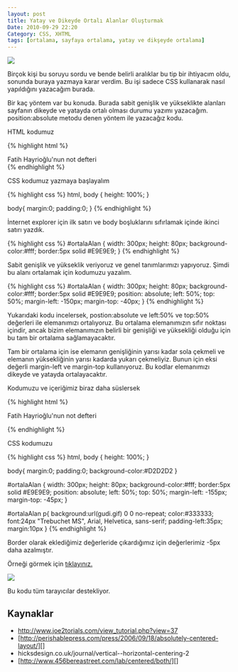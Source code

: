 ```yaml
---
layout: post
title: Yatay ve Dikeyde Ortalı Alanlar Oluşturmak
Date: 2010-09-29 22:20
Category: CSS, XHTML
tags: [ortalama, sayfaya ortalama, yatay ve dikşeyde ortalama]
---
```


![][100]

Birçok kişi bu soruyu sordu ve bende belirli aralıklar bu tip
bir ihtiyacım oldu, sonunda buraya yazmaya karar verdim. Bu işi sadece
CSS kullanarak nasıl yapıldığını yazacağım burada.

Bir kaç yöntem var bu konuda. Burada sabit genişlik ve yükseklikte
alanları sayfanın dikeyde ve yatayda ortalı olması durumu yazımı
yazacağım. position:absolute metodu denen yöntem ile yazacağız kodu.

HTML kodumuz

{% highlight html %}
<div id="ortalaAlan">
	Fatih Hayrioğlu'nun not defteri
</div>
{% endhighlight %}

CSS kodumuz yazmaya başlayalım

{% highlight css %}
html, body {
	height: 100%;
}

body{
	margin:0;
	padding:0;
}
{% endhighlight %}

İnternet explorer için ilk satırı ve body boşluklarını sıfırlamak içinde
ikinci satırı yazdık.

{% highlight css %}
#ortalaAlan {
   width: 300px;
   height: 80px;
   background-color:#fff;
   border:5px solid #E9E9E9;
}
{% endhighlight %}

Sabit genişlik ve yükseklik veriyoruz ve genel tanımlarımızı yapıyoruz.
Şimdi bu alanı ortalamak için kodumuzu yazalım.

{% highlight css %}
#ortalaAlan {
   width: 300px;
   height: 80px;
   background-color:#fff;
   border:5px solid #E9E9E9;
   position: absolute;
   left: 50%;
   top: 50%;
   margin-left: -150px;
   margin-top: -40px;
}
{% endhighlight %}

Yukarıdaki kodu incelersek, postion:absolute ve left:50% ve top:50%
değerleri ile elemanımızı ortalıyoruz. Bu ortalama elemanımızın sıfır
noktası içindir, ancak bizim elemanımızın belirli bir genişliği ve
yüksekliği olduğu için bu tam bir ortalama sağlamayacaktır.

Tam bir ortalama için ise elemanın genişliğinin yarısı kadar sola
çekmeli ve elemanın yüksekliğinin yarısı kadarda yukarı çekmeliyiz.
Bunun için eksi değerli margin-left ve margin-top kullanıyoruz. Bu
kodlar elemanımızı dikeyde ve yatayda ortalayacaktır.

Kodumuzu ve içeriğimiz biraz daha süslersek

{% highlight html %}
<div id="ortalaAlan">
	<p>Fatih Hayrioğlu'nun not defteri</p>
</div>
{% endhighlight %}

CSS kodumuzu

{% highlight css %}
html, body {
	height: 100%;
}

body{
	margin:0;
	padding:0;
	background-color:#D2D2D2
}

#ortalaAlan {
   width: 300px;
   height: 80px;
   background-color:#fff;
   border:5px solid #E9E9E9;
   position: absolute;
   left: 50%;
   top: 50%;
   margin-left: -155px;
   margin-top: -45px;
}

#ortalaAlan p{
    background:url(gudi.gif) 0 0 no-repeat;
    color:#333333;
    font:24px "Trebuchet MS", Arial, Helvetica, sans-serif;
    padding-left:35px;
    margin:10px
}
{% endhighlight %}

Border olarak eklediğimiz değerleride çıkardığımız için değerlerimiz
-5px daha azalmıştır.

Örneği görmek için [tıklayınız.][]

![][1]

Bu kodu tüm tarayıcılar destekliyor.

## Kaynaklar

-   http://www.joe2torials.com/view_tutorial.php?view=37
-   [http://perishablepress.com/press/2006/09/18/absolutely-centered-layout/][]
-   hicksdesign.co.uk/journal/vertical--horizontal-centering-2
-   [http://www.456bereastreet.com/lab/centered/both/][]

  [100]: /images/dikey_yatayda_ortalama_ornek.gif
  [tıklayınız.]: /dokumanlar/dikey_yatay_ortalama.html
  [1]: /images/dikey_yatayda_ortalama-300x223.gif
  [http://perishablepress.com/press/2006/09/18/absolutely-centered-layout/]: http://perishablepress.com/press/2006/09/18/absolutely-centered-layout/
  [http://www.456bereastreet.com/lab/centered/both/]: http://www.456bereastreet.com/lab/centered/both/
